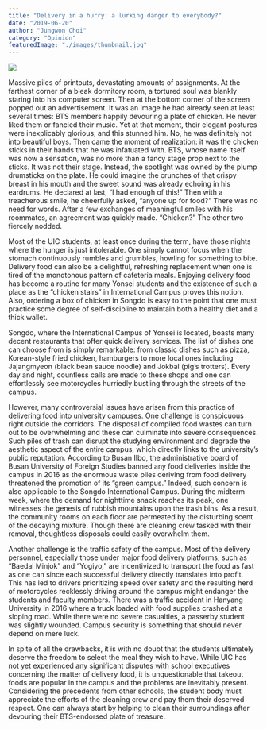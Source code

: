 ```yaml
---
title: "Delivery in a hurry: a lurking danger to everybody?"
date: "2019-06-20"
author: "Jungwon Choi"
category: "Opinion"
featuredImage: "./images/thumbnail.jpg"
---
```


![](/images/thumbnail.jpg)

Massive piles of printouts, devastating amounts of assignments. At the farthest corner of a bleak dormitory room, a tortured soul was blankly staring into his computer screen. Then at the bottom corner of the screen popped out an advertisement. It was an image he had already seen at least several times: BTS members happily devouring a plate of chicken. He never liked them or fancied their music. Yet at that moment, their elegant postures were inexplicably glorious, and this stunned him. No, he was definitely not into beautiful boys. Then came the moment of realization: it was the chicken sticks in their hands that he was infatuated with. BTS, whose name itself was now a sensation, was no more than a fancy stage prop next to the sticks. It was not their stage. Instead, the spotlight was owned by the plump drumsticks on the plate. He could imagine the crunches of that crispy breast in his mouth and the sweet sound was already echoing in his eardrums. He declared at last, “I had enough of this!” Then with a treacherous smile, he cheerfully asked, “anyone up for food?” There was no need for words. After a few exchanges of meaningful smiles with his roommates, an agreement was quickly made. “Chicken?” The other two fiercely nodded.

Most of the UIC students, at least once during the term, have those nights where the hunger is just intolerable. One simply cannot focus when the stomach continuously rumbles and grumbles, howling for something to bite. Delivery food can also be a delightful, refreshing replacement when one is tired of the monotonous pattern of cafeteria meals. Enjoying delivery food has become a routine for many Yonsei students and the existence of such a place as the “chicken stairs” in International Campus proves this notion. Also, ordering a box of chicken in Songdo is easy to the point that one must practice some degree of self-discipline to maintain both a healthy diet and a thick wallet.

Songdo, where the International Campus of Yonsei is located, boasts many decent restaurants that offer quick delivery services. The list of dishes one can choose from is simply remarkable: from classic dishes such as pizza, Korean-style fried chicken, hamburgers to more local ones including Jajangmyeon (black bean sauce noodle) and Jokbal (pig’s trotters). Every day and night, countless calls are made to these shops and one can effortlessly see motorcycles hurriedly bustling through the streets of the campus.

However, many controversial issues have arisen from this practice of delivering food into university campuses. One challenge is conspicuous right outside the corridors. The disposal of compiled food wastes can turn out to be overwhelming and these can culminate into severe consequences. Such piles of trash can disrupt the studying environment and degrade the aesthetic aspect of the entire campus, which directly links to the university’s public reputation. According to Busan Ilbo, the administrative board of Busan University of Foreign Studies banned any food deliveries inside the campus in 2016 as the enormous waste piles deriving from food delivery threatened the promotion of its “green campus.” Indeed, such concern is also applicable to the Songdo International Campus. During the midterm week, where the demand for nighttime snack reaches its peak, one witnesses the genesis of rubbish mountains upon the trash bins. As a result, the community rooms on each floor are permeated by the disturbing scent of the decaying mixture. Though there are cleaning crew tasked with their removal, thoughtless disposals could easily overwhelm them.

Another challenge is the traffic safety of the campus. Most of the delivery personnel, especially those under major food delivery platforms, such as “Baedal Minjok” and “Yogiyo,” are incentivized to transport the food as fast as one can since each successful delivery directly translates into profit. This has led to drivers prioritizing speed over safety and the resulting herd of motorcycles recklessly driving around the campus might endanger the students and faculty members. There was a traffic accident in Hanyang University in 2016 where a truck loaded with food supplies crashed at a sloping road. While there were no severe casualties, a passerby student was slightly wounded. Campus security is something that should never depend on mere luck.

In spite of all the drawbacks, it is with no doubt that the students ultimately deserve the freedom to select the meal they wish to have. While UIC has not yet experienced any significant disputes with school executives concerning the matter of delivery food, it is unquestionable that takeout foods are popular in the campus and the problems are inevitably present. Considering the precedents from other schools, the student body must appreciate the efforts of the cleaning crew and pay them their deserved respect. One can always start by helping to clean their surroundings after devouring their BTS-endorsed plate of treasure.
